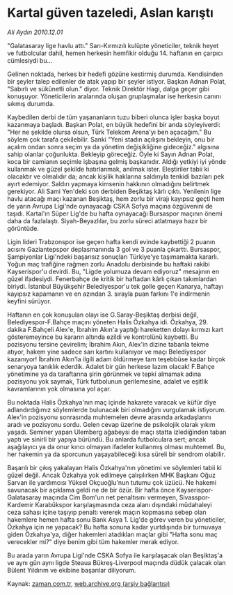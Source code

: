 # Kartal güven tazeledi, Aslan karıştı

*Ali Aydın 2010.12.01*

<td class="columnist-detail">
<p>"Galatasaray lige havlu attı." Sarı-Kırmızılı kulüpte yöneticiler, teknik heyet ve futbolcular dahil, hemen herkesin hemfikir olduğu 14. haftanın en çarpıcı cümlesiydi bu...</p>
<p>
<div id="haberMetinDiv">
<p>Gelinen noktada, herkes bir hedefi gözüne kestirmiş durumda. Kendisinden bir şeyler talep edilenler de atak yapıp bir şeyler istiyor. Başkan Adnan Polat, "Sabırlı ve sükûnetli olun." diyor. Teknik Direktör Hagi, dalga geçer gibi konuşuyor. Yöneticilerin aralarında oluşan gruplaşmalar ise herkesin canını sıkmış durumda.
<p> Kaybedilen derbi de tüm yaşananların tuzu biberi olunca işler başka boyut kazanmaya başladı. Başkan Polat, en büyük hedefini bir anda söyleyiverdi: "Her ne şekilde olursa olsun, Türk Telekom Arena'yı ben açacağım." Bu söylem çok tarafa çekilebilir. Sanki "Yeni stadın açılışını bekleyin, onu bir açalım ondan sonra seçim ya da yönetim değişikliğine gideceğiz." algısına sahip olanlar çoğunlukta. Bekleyip göreceğiz. Öyle ki Sayın Adnan Polat, koca bir camianın seçimle işbaşına gelmiş başkanıdır. Aldığı yetkiyi iyi yönde kullanmak ve güzel şekilde hatırlanmak, anılmak ister. Eleştiriler tabii ki olacaktır ve olmalıdır da; ancak kişilik haklarına saldırıyla tenkidi bazıları pek ayırt edemiyor. Saldırı yapmaya kimsenin hakkının olmadığını belirtmek gerekiyor. Ali Sami Yen'deki son derbiden Beşiktaş kârlı çıktı. Yenilenin lige havlu atacağı maçı kazanan Beşiktaş, hem zorlu bir virajı kayıpsız geçti hem de yarın Avrupa Ligi'nde oynayacağı CSKA Sofya maçına özgüvenini de taşıdı. Kartal'ın Süper Lig'de bu hafta oynayacağı Bursaspor maçının önemi daha da fazlalaştı. Siyah-Beyazlılar, bu zorlu süreci atlatmaya hazır bir görüntüde.
<p> Ligin lideri Trabzonspor ise geçen hafta kendi evinde kaybettiği 2 puanın acısını Gaziantepspor deplasmanında 3 gol ve 3 puanla çıkarttı. Bursaspor, Şampiyonlar Ligi'ndeki başarısız sonuçları Türkiye'ye taşımamakta kararlı. Yoğun maç trafiğine rağmen zorlu Anadolu derbisinde bu haftaki rakibi Kayserispor'u devirdi. Bu, "Ligde yolumuza devam ediyoruz" mesajının en güzel ifadesiydi. Fenerbahçe de kritik bir haftadan kârlı çıkan takımlardan biriydi. İstanbul Büyükşehir Belediyespor'u tek golle geçen Kanarya, haftayı kayıpsız kapamanın ve en azından 3. sırayla puan farkını 1'e indirmenin keyfini sürüyor.
<p> Haftanın en çok konuşulan olayı ise G.Saray-Beşiktaş derbisi değil, Belediyespor-F.Bahçe maçını yöneten Halis Özkahya idi. Özkahya, 29. dakika F.Bahçeli Alex'e, İbrahim Akın'a yaptığı hareketten dolayı kırmızı kart gösteremeyince bu kararın altında ezildi ve kontrolünü kaybetti. Bu pozisyonu tersine çevirelim; İbrahim Akın, Alex'in dizine tabanla tekme atıyor, hakem yine sadece sarı kartını kullanıyor ve maçı Belediyespor kazanıyor! İbrahim Akın'la ilgili adam öldürmeye tam teşebbüse kadar birçok senaryoya tanıklık ederdik. Adalet bir gün herkese lazım olacak! F.Bahçe yönetimine ya da taraftarına şirin görünmek ve tepki almamak adına pozisyonu yok saymak, Türk futbolunun gerilemesine, adalet ve eşitlik kavramlarının yok olmasına yol açar.
<p> Bu noktada Halis Özkahya'nın maç içinde hakarete varacak ve küfür diye adlandırdığımız söylemlerde bulunacak biri olmadığını vurgulamak istiyorum. Alex'in pozisyonu sonrasında muhtemelen devre arasında arkadaşlarını aradı ve pozisyonu sordu. Gelen cevap üzerine de psikolojik olarak yıkım yaşadı. Seminer yapan Ulemberg ağabeysi de maçı statta izlediğinden taban yaptı ve sinirli bir yapıya büründü. Bu anlarda futbolculara sert; ancak aşağılayıcı ya da onur kırıcı olmayan ifadeler kullanmış olması muhtemel. Bu, her hakemin ya da sporcunun yaşayabileceği kısa süreli bir sendrom olabilir.
<p> Başarılı bir çıkış yakalayan Halis Özkahya'nın yönetimi ve söylemleri tabii ki güzel değil. Ancak Özkahya yok edilmeye çalışılırken MHK Başkanı Oğuz Sarvan ile yardımcısı Yüksel Okçuoğlu'nun tutumu çok üzücü. Ne hakemi savunacak bir açıklama geldi ne de bir özür. Bir hafta önce Kayserispor-Galatasaray maçında Cim Bom'un net penaltısını vermeyen, Sivasspor-Kardemir Karabükspor karşılaşmasında ceza alanı dışındaki müdahaleyi ceza sahası içine taşıyıp penaltı vererek maçın kopmasına sebep olan hakemlere hemen hafta sonu Bank Asya 1. Lig'de görev veren bu yöneticiler, Özkahya için ne yapacak? Bu hafta sonuna kadar yurtdışında bir turnuvaya giden Özkahya'ya, diğer hakemleri atadıkları maçlar gibi "Hafta sonu maç verecekler mi?" diye benim gibi tüm hakemler merak ediyor.
<p> Bu arada yarın Avrupa Ligi'nde CSKA Sofya ile karşılaşacak olan Beşiktaş'a ve aynı gün aynı ligde Steaua Bükreş-Liverpool maçında düdük çalacak olan Bülent Yıldırım ve ekibine başarılar diliyorum.
<p></p></p></p></p></p></p></p></p></div>
</p>
<a href="http://web.archive.org/web/20110105103735/mailto:aliaydin@zaman.com.tr">
</a></td>

Kaynak: [zaman.com.tr](http://zaman.com.tr/yazar.do?yazino=1059236), [web.archive.org (arşiv bağlantısı)](http://web.archive.org/web/20110105103735/http://www.zaman.com.tr/yazar.do?yazino=1059236)
